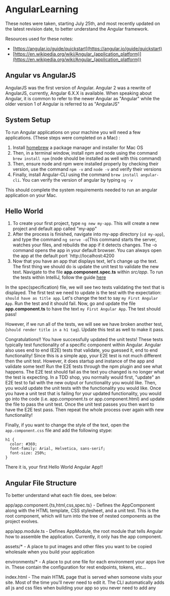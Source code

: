 # AngularLearning

These notes were taken, starting July 25th, and most recently updated on the latest revision date, to better understand the Angular framework.

Resources used for these notes:
* [https://angular.io/guide/quickstart](https://angular.io/guide/quickstart)
* [https://en.wikipedia.org/wiki/Angular_(application_platform)](https://en.wikipedia.org/wiki/Angular_(application_platform))

## Angular vs AngularJS
AngularJS was the first version of Angular. Angular 2 was a rewrite of AngularJS, currently, Angular 6.X.X is available. When speaking about Angular, it is common to refer to the newer Angular as "Angular" while the older version 1 of Angular is referred to as "AngularJS"

## System Setup
To run Angular applications on your machine you will need a few applications. (These steps were completed on a Mac) :

1. Install [homebrew](https://brew.sh/) a package manager and installer for Mac OS
1. Then, in a terminal window, install npm and node using the command `brew install npm` (node should be installed as well with this command)
1. Then, ensure node and npm were installed properly by checking their version, use the command `npm -v` and `node -v` and verify their versions
1. Finally, install Angular-CLI using the command `brew install angular-cli`. You can verify the version of angular by typing `ng -v`
     
This should complete the system requirements needed to run an angular application on your Mac. 

## Hello World

1. To create your first project, type `ng new my-app`. This will create a new project and default app called "my-app"
1. After the process is finished, navigate into my-app directory (`cd my-app`), and type the command `ng serve -o`(This command starts the server, watches your files, and rebuilds the app if it detects changes. The -o command opens the app in your default browser. You can always open the app at the default port `http://localhost:4200
1. Now that you have an app that displays text, let's change up the text. The first thing we should do is update the unit test to validate the new text. Navigate to the file **app.component.spec.ts** within *src/app*. To run the tests within IntelliJ, follow the guide [here](https://www.jetbrains.com/help/idea/run-debug-configuration-karma.html)

In the spec(specification) file, we will see two tests validating the text that is displayed. The first test we need to update is the test with the expectation: `should have as title app`. Let's change the text to say `my First Angular App`. Run the test and it should fail. Now, go and update the file **app.component.ts** to have the text `my First Angular App`. The test should pass! 

However, if we run all of the tests, we will see we have broken another test, (`should render title in a h1 tag`). Update this test as well to make it pass. 

Congratulations!! You have successfully updated the unit tests! These tests typically test functionality of a specific component within Angular. Angular also uses end to end (E2E) tests that validate, you guessed it, end to end functionality! Since this is a simple app, your E2E test is not much different then the unit test. However, it does startup and instance of the app and validate some text! Run the E2E tests through the npm plugin and see what happens. The E2E test should fail as the text you changed is no longer what the test is expecting. In a TDD shop, you normally would first, "update" an E2E test to fail with the new output or functionality you would like. Then, you would update the unit tests with the functionality you would like. Once you have a unit test that is failing for your updated functionality, you would go into the code (i.e. app.component.ts or app.component.html) and update the file to pass the unit test. Once the unit test passes you then want to have the E2E test pass. Then repeat the whole process over again with new functionality!


Finally, if you want to change the style of the text, open the `app.component.css` file and add the following stype:

~~~
h1 {
  color: #369;
  font-family: Arial, Helvetica, sans-serif;
  font-size: 250%;
}
~~~


There it is, your first Hello World Angular App!!

## Angular File Structure

To better understand what each file does, see below:

app/app.component.{ts,html,css,spec.ts} - Defines the AppComponent along with the HTML template, CSS stylesheet, and a unit test. This is the root component, which will turn into the tree of nested components as the project evolves.

app/app.module.ts - Defines AppModule, the root module that tells Angular how to assemble the application. Currently, it only has the app component.

assets/* - A place to put images and other files you want to be copied wholesale when you build your application

environments/* - A place to put one file for each environment your apps live in. These contain the configuration for rest endpoints, tokens, etc...

index.html - The main HTML page that is served when someone visits your site. Most of the time you'll never need to edit it. The CLI automatically adds all js and css files when building your app so you never need to add any <script> or <link> tags here manually
     
karma.conf.js - Unit test configuration for the Karma test runner, used when running ng test

For more information on the files, see the documentation [here](https://angular.io/guide/quickstart)


## Angular Example Application

Follow the tutorial [here](https://angular.io/tutorial/toh-pt0)

